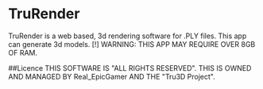 # TruRender
TruRender is a web based, 3d rendering software for .PLY files. This app can generate 3d models. [!] WARNING: THIS APP MAY REQUIRE OVER 8GB OF RAM.

##Licence
THIS SOFTWARE IS "ALL RIGHTS RESERVED". THIS IS OWNED AND MANAGED BY Real_EpicGamer AND THE "Tru3D Project".
